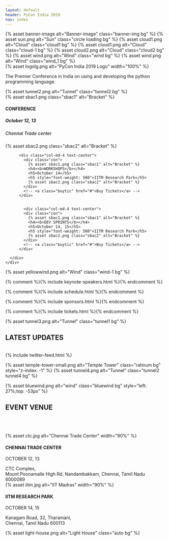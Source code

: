 ```yaml
---
layout: default
header: PyCon India 2019
nav: index
---
```


<section class="pycon-banner">
  {% asset banner-image alt="Banner-image" class="banner-img bg" %}
  {% asset sun.png alt="Sun" class="circle loading bg" %}
  {% asset cloud1.png alt="Cloud" class="cloud1 bg" %}
  {% asset cloud1.png alt="Cloud" class="cloud-1 bg" %}
  {% asset cloud2.png alt="Cloud" class="cloud2 bg" %}
  {% asset wind.png alt="Wind" class="wind bg" %}
  {% asset wind.png alt="Wind" class="wind_1 bg" %}

  <div class="container">
    <div class="row">
      <div class="col-md-6"></div>
      <div class="col-md-6">
        <div class="pycon-banner-text">
          <div class="text-center conference">
            {% asset logolg.png alt="PyCon India 2019 Logo" width="100%" %}
            <p>The Premier Conference in India on using and developing the python programming language.</p>
          </div>
          <!-- <div class="text-center pycon-speakers-img dwd-buyticket" style="position: relative;">
            <a href="#pyc-count" class="dwd-link"><b>BOOK TICKETS</b></a>
          </div> -->
        </div>
      </div>
    </div>
  </div>
  {% asset tunnel2.png alt="Tunnel" class="tunnel2 bg" %}
</section>

<section class="pycon-counter" id="pyc-count">
  <div class="counter">
    <div class="container">
      <div class="row text-center wow fadeInDown">
          <div class="col-md-4 text-center">
            <div class="con">
              {% asset sbac1.png class="sbac1" alt="Bracket" %}
              <h4><b>CONFERENCE</b></h4>
              <h5>October 12, 13</h5>
              <h5 style="font-weight: 500">Chennai Trade center</h5>
              {% asset sbac2.png class="sbac2" alt="Bracket" %}
            </div>
            <!-- <a class="buytic" href="#">Buy Tickets</a> -->
          </div>

          <div class="col-md-4 text-center">
            <div class="con">
              {% asset sbac1.png class="sbac1" alt="Bracket" %}
              <h4><b>WORKSHOPS</b></h4>
              <h5>October 14</h5>
              <h5 style="font-weight: 500">IITM Research Park</h5>
              {% asset sbac2.png class="sbac2" alt="Bracket" %}
            </div>
            <!-- <a class="buytic" href="#">Buy Tickets</a> -->
          </div>


            <div class="col-md-4 text-center">
            <div class="con">
              {% asset sbac1.png class="sbac1" alt="Bracket" %}
              <h4><b>DEV SPRINTS</b></h4>
              <h5>October 14, 15</h5>
              <h5 style="font-weight: 500">IITM Research Park</h5>
              {% asset sbac2.png class="sbac2" alt="Bracket" %}
            </div>
            <!-- <a class="buytic" href="#">Buy Tickets</a> -->
          </div>

      </div>
    </div>
  </div>

  {% asset yellowwind.png alt="Wind" class="wind-1 bg" %}
</section>

{% comment %}{% include keynote-speakers.html %}{% endcomment %}

{% comment %}{% include schedule.html %}{% endcomment %}

{% comment %}{% include sponsors.html %}{% endcomment %}

{% comment %}{% include tickets.html %}{% endcomment %}

<section class="latest-updates" >
  {% asset tunnel3.png alt="Tunnel" class="tunnel1 bg" %}

  <div class="wow fadeIn">
    <div class="col-md-12 text-center">
      <h1>LATEST UPDATES</h1>
    </div>
  </div>
  <br />
  <div class="container">
    <div class="row wow fadeIn">
      <div class="col-md-10 col-md-offset-1">
        <div class="col-md-12">
          <div class="updates">
            <!-- <h4>Tweets</h4> -->
            {% include twitter-feed.html %}
          </div>
        </div>
        <!-- <div class="col-md-6">
          <div class="updates">
            <h4>Latest Blogs</h4>
          </div>
        </div> -->
      </div>
    </div>
  </div>

  {% asset temple-tower-small.png alt="Temple Tower" class="ratinum bg" style="z-index: -1" %}
  {% asset tunnel4.png alt="Tunnel" class="tunnel2 tunnel4 bg" %}
</section>

<section class="pycon-tab events-venue" >
  {% asset bluewind.png alt="wind" class="bluewind bg" style="left: 27%;top: -53px" %}
  <div class="row wow fadeIn">
    <div class="col-md-12 text-center">
      <h1>EVENT VENUE</h1>
    </div>
  </div>
  <br /><br /><br />
  <div class="container">
    <div class="row wow fadeIn">
      <div class="col-md-10 col-md-offset-1">
        <div class="col-md-6">
          <div class="event-venue trade1 text-center">
            {% asset ctc.jpg alt="Chennai Trade Center" width="90%" %}
            <div class="bg-color"></div>
          </div>
          <div class="address">
            <h4><b>CHENNAI TRADE CENTER</b></h4>
            <p>OCTOBER 12, 13</p>
            <span>CTC Complex,<br /> Mount Poonamalle High Rd, Nandambakkam, Chennai, Tamil Nadu 6000089</span>
            <!-- <div style="position: relative;">
              <a href="#" class="dwd-link">VIEW LOCATION</a>
            </div> -->
          </div>
        </div>
        <div class="col-md-6">
          <div class="event-venue trade2 text-center">
            {% asset iitm.jpg alt="IIT Madras" width="90%" %}
            <div class="bg-color"></div>
          </div>
          <div class="address">
            <h4><b>IITM RESEARCH PARK</b></h4>
            <p>OCTOBER 14, 15</p>
            <span>Kanagam Road, 32, Tharamani,<br />Chennai, Tamil Nadu 600113</span>
            <!-- <div style="position: relative;">
              <a href="#" class="dwd-link">VIEW LOCATION</a>
            </div> -->
          </div>
        </div>
      </div>
    </div>
  </div>

  {% asset light-house.png alt="Light House" class="auto bg" %}
</section>
